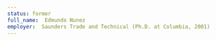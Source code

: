 ```yaml
---
status: former
full_name:  Edmundo Nunez
employer:  Saunders Trade and Technical (Ph.D. at Columbia, 2001)
---
```

